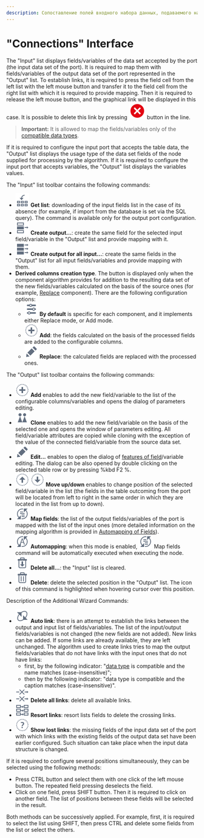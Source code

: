 ```yaml
---
description: Сопоставление полей входного набора данных, подаваемого на обработку алгоритмом узла Loginom, и выходного набора данных. Установка связи между полями. Список входных и выходных полей в мастере настройки сопоставления полей. Команды мастера настройки сопоставления полей. Одновременная настройка нескольких полей.
---
```

# "Connections" Interface

The "Input" list displays fields/variables of the data set accepted by the port (the input data set of the port). It is required to map them with fields/variables of the output data set of the port represented in the "Output" list. To establish links, it is required to press the field cell from the left list with the left mouse button and transfer it to the field cell from the right list with which it is required to provide mapping. Then it is required to release the left mouse button, and the graphical link will be displayed in this case. It is possible to delete this link by pressing ![](./../../images/icons/link-grid/remove-link_hover.svg) button in the line.

> **Important:** It is allowed to map the fields/variables only of the [compatible data types](./../../data/compatibility.md).

If it is required to configure the input port that accepts the table data, the "Output" list displays the usage type of the data set fields of the node supplied for processing by the algorithm. If it is required to configure the input port that accepts variables, the "Output" list displays the variables values.

The "Input" list toolbar contains the following commands:

* ![](./../../images/icons/common/toolbar-controls/get-column-list_default.svg) **Get list**: downloading of the input fields list in the case of its absence (for example, if import from the database is set via the SQL query). The command is available only for the output port configuration.
* ![](./../../images/icons/common/toolbar-controls/create-out-column_default.svg) **Create output...**: create the same field for the selected input field/variable in the "Output" list and provide mapping with it.
* ![](./../../images/icons/common/toolbar-controls/create-out-columns_default.svg) **Create output for all input...**: create the same fields in the "Output" list for all input fields/variables and provide mapping with them.
* **Derived columns creation type**. The button is displayed only when the component algorithm provides for addition to the resulting data set of the new fields/variables calculated on the basis of the source ones (for example, [Replace](./../../processors/transformation/substitution/README.md) component). There are the following configuration options:
   * ![](./../../images/icons/common/toolbar-controls/tune_default.svg) **By default** is specific for each component, and it implements either Replace mode, or Add mode.
   * ![](./../../images/icons/common/toolbar-controls/plus_default.svg) **Add**: the fields calculated on the basis of the processed fields are added to the configurable columns.
   * ![](./../../images/icons/common/toolbar-controls/edit_default.svg) **Replace**: the calculated fields are replaced with the processed ones.

The "Output" list toolbar contains the following commands:

* ![](./../../images/icons/common/toolbar-controls/plus_default.svg) **Add** enables to add the new field/variable to the list of the configurable columns/variables and opens the dialog of parameters editing.
* ![](./../../images/icons/common/toolbar-controls/clone_default.svg) **Clone** enables to add the new field/variable on the basis of the selected one and opens the window of parameters editing. All field/variable attributes are copied while cloning with the exception of the value of the connected field/variable from the source data set.
* ![](./../../images/icons/common/toolbar-controls/edit_default.svg) **Edit...** enables to open the dialog of [features of field](./../../data/datasetfieldfeatures.md)/variable editing. The dialog can be also opened by double clicking on the selected table row or by pressing %kbd F2 %.
* ![](./../../images/icons/common/toolbar-controls/moveup_default.svg) ![](./../../images/icons/common/toolbar-controls/movedown_default.svg) **Move up/down** enables to change position of the selected field/variable in the list (the fields in the table outcoming from the port will be located from left to right in the same order in which they are located in the list from up to down).
* ![](./../../images/icons/common/toolbar-controls/sync-columns_default.svg) **Map fields**: the list of the output fields/variables of the port is mapped with the list of the input ones (more detailed information on the mapping algorithm is provided in [Automapping of Fields](./automapping-of-fields.md)).
* ![](./../../images/icons/common/toolbar-controls/auto-sync-columns_default.svg) **Automapping**: when this mode is enabled, ![](./../../images/icons/common/toolbar-controls/sync-columns_default.svg) Map fields command will be automatically executed when executing the node.
* ![](./../../images/icons/common/toolbar-controls/delete-all_default.svg) **Delete all...**: the "Input" list is cleared.
* ![](./../../images/icons/common/toolbar-controls/delete_default.svg) **Delete**: delete the selected position in the "Output" list. The icon of this command is highlighted when hovering cursor over this position.

Description of the Additional Wizard Commands:

* ![](./../../images/icons/common/toolbar-controls/auto-connect_default.svg) **Auto link**: there is an attempt to establish the links between the output and input list of fields/variables. The list of the input/output fields/variables is not changed (the new fields are not added). New links can be added. If some links are already available, they are left unchanged. The algorithm used to create links tries to map the output fields/variables that do not have links with the input ones that do not have links:
   * first, by the following indicator: "[data type](./../../data/compatibility.md) is compatible and the name matches (case-insensitive)";
   * then by the following indicator: "data type is compatible and the caption matches (case-insensitive)".
* ![](./../../images/icons/common/toolbar-controls/remove-all-links_default.svg) **Delete all links**: delete all available links.
* ![](./../../images/icons/common/toolbar-controls/order-links_default.svg) **Resort links**: resort lists fields to delete the crossing links.
* ![](./../../images/icons/common/toolbar-controls/help_default.svg) **Show lost links**: the missing fields of the input data set of the port with which links with the existing fields of the output data set have been earlier configured. Such situation can take place when the input data structure is changed.

If it is required to configure several positions simultaneously, they can be selected using the following methods:

* Press CTRL button and select them with one click of the left mouse button. The repeated field pressing deselects the field.
* Click on one field, press SHIFT button. Then it is required to click on another field. The list of positions between these fields will be selected in the result.

Both methods can be successively applied. For example, first, it is required to select the list using SHIFT, then press CTRL and delete some fields from the list or select the others.
